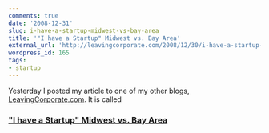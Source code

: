 ```yaml
---
comments: true
date: '2008-12-31'
slug: i-have-a-startup-midwest-vs-bay-area
title: '"I have a Startup" Midwest vs. Bay Area'
external_url: 'http://leavingcorporate.com/2008/12/30/i-have-a-startup-midwest-vs-bay-area/'
wordpress_id: 165
tags:
- startup
---
```


Yesterday I posted my article to one of my other blogs, [LeavingCorporate.com](http://LeavingCorporate.com). It is called



### ["I have a Startup" Midwest vs. Bay Area](http://leavingcorporate.com/2008/12/30/i-have-a-startup-midwest-vs-bay-area/)
